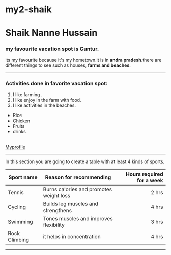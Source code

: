 # my2-shaik

# Shaik Nanne Hussain
### my favourite vacation spot is Guntur.

its my favourite because it's my hometown.it is in **andra pradesh**.there are different things to see such as houses, **farms and beaches**. 
******************************
### Activities done in favorite vacation spot:
1. I like farming .
2. I like enjoy in the farm with food.
3. I like activities in the beaches.


* Rice 
* Chicken
* Fruits
* drinks<br><br>

[Myprofile](MyStats.md)

******
In this section you are going to create a table with at least 4 kinds of sports.

| Sport name | Reason for recommending | Hours required for a week |
|------|-------|-------:|
| Tennis | Burns calories and promotes weight loss   | 2 hrs |
| Cycling | Builds leg muscles and strengthens | 4 hrs |
| Swimming | Tones muscles and improves flexibility | 3 hrs |
| Rock Climbing | it helps in concentration | 4 hrs |
******
